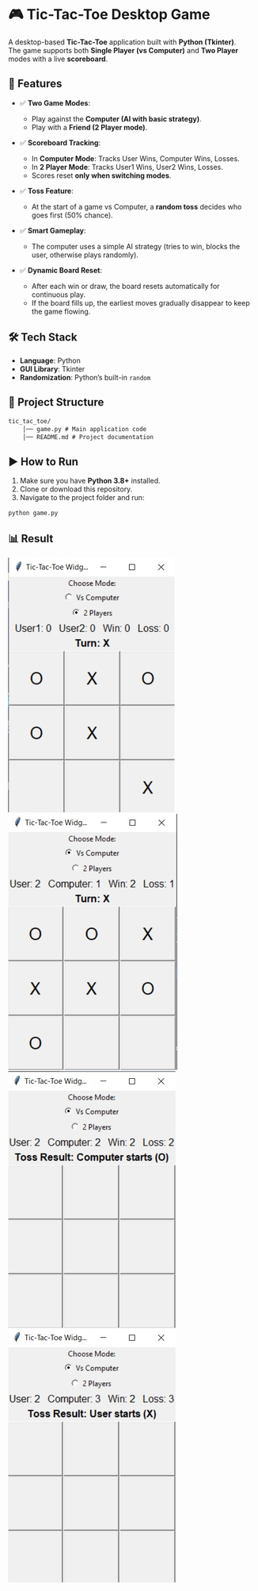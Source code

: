 # 🎮 Tic-Tac-Toe Desktop Game  

A desktop-based **Tic-Tac-Toe** application built with **Python (Tkinter)**.  
The game supports both **Single Player (vs Computer)** and **Two Player** modes with a live **scoreboard**.  


## 🚀 Features  

- ✅ **Two Game Modes**:  
  - Play against the **Computer (AI with basic strategy)**.  
  - Play with a **Friend (2 Player mode)**.  

- ✅ **Scoreboard Tracking**:  
  - In **Computer Mode**: Tracks User Wins, Computer Wins, Losses.  
  - In **2 Player Mode**: Tracks User1 Wins, User2 Wins, Losses.  
  - Scores reset **only when switching modes**.  

- ✅ **Toss Feature**:  
  - At the start of a game vs Computer, a **random toss** decides who goes first (50% chance).  

- ✅ **Smart Gameplay**:  
  - The computer uses a simple AI strategy (tries to win, blocks the user, otherwise plays randomly).  

- ✅ **Dynamic Board Reset**:  
  - After each win or draw, the board resets automatically for continuous play.  
  - If the board fills up, the earliest moves gradually disappear to keep the game flowing.  



## 🛠️ Tech Stack  

- **Language**: Python  
- **GUI Library**: Tkinter  
- **Randomization**: Python’s built-in `random`  



## 📂 Project Structure

    tic_tac_toe/
        │── game.py # Main application code
        │── README.md # Project documentation


## ▶️ How to Run  

1. Make sure you have **Python 3.8+** installed.  
2. Clone or download this repository.  
3. Navigate to the project folder and run:  

```bash
python game.py
```

## 📊 Result

![2 players](https://github.com/LakshmiSrikumar/Tic-Tac-Toe-Unlimited/blob/64f4adfdf1b48da81d511984b061ff8d944668c5/Result/2%20players.jpg)
![Comp vs User](https://github.com/LakshmiSrikumar/Tic-Tac-Toe-Unlimited/blob/64f4adfdf1b48da81d511984b061ff8d944668c5/Result/Comp%20vs%20User.jpg)
![Toss Comp](https://github.com/LakshmiSrikumar/Tic-Tac-Toe-Unlimited/blob/64f4adfdf1b48da81d511984b061ff8d944668c5/Result/Toss%20feature%20(Comp).jpg)
![Toss User](https://github.com/LakshmiSrikumar/Tic-Tac-Toe-Unlimited/blob/64f4adfdf1b48da81d511984b061ff8d944668c5/Result/Toss%20feature%20(User).jpg)
    



